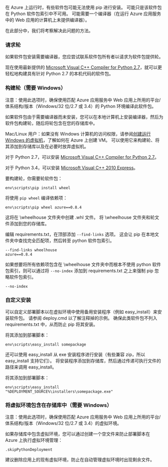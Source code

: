 在 Azure 上运行时，有些软件包可能无法使用 pip 进行安装。  可能只是该软件包在 Python 软件包索引中不可用。  可能需要一个编译器（在运行 Azure 应用服务中的 Web 应用的计算机上未提供编译器）。

在此部分中，我们将考察解决此问题的方法。

### <a name="request-wheels"></a>请求轮
如果软件包安装需要编译器，您应尝试联系软件包所有者以请求为软件包提供轮。

现在使用最新提供的 [Microsoft Visual C++ Compiler for Python 2.7][Microsoft Visual C++ Compiler for Python 2.7]，就可以更轻松地构建具有针对 Python 2.7 的本机代码的软件包。

### <a name="build-wheels-requires-windows"></a>构建轮（需要 Windows）
注意：使用此选项时，确保使用匹配 Azure 应用服务中 Web 应用上所用的平台/体系结构/版本（Windows/32 位/2.7 或 3.4）的 Python 环境编译此软件包。

如果软件包由于需要编译器而未安装，您可以在本地计算机上安装编译器，然后为软件包构建轮，随后将轮包含在您的存储库中。

Mac/Linux 用户：如果没有 Windows 计算机的访问权限，请参阅[创建运行 Windows 的虚拟机][Create a Virtual Machine Running Windows]，了解如何在 Azure 上创建 VM。  可以使用它来构建轮、将其添加到存储库以及在必要时放弃虚拟机。 

对于 Python 2.7，可以安装 [Microsoft Visual C++ Compiler for Python 2.7][Microsoft Visual C++ Compiler for Python 2.7]。

对于 Python 3.4，可以安装 [Microsoft Visual C++ 2010 Express][Microsoft Visual C++ 2010 Express]。

要构建轮，你需要轮软件包：

    env\scripts\pip install wheel

将使用 `pip wheel` 编译依赖项：

    env\scripts\pip wheel azure==0.8.4

这将在 \wheelhouse 文件夹中创建 .whl 文件。  将 \wheelhouse 文件夹和轮文件添加到您的存储库。

编辑 requirements.txt，在顶部添加 `--find-links` 选项。 这会让 pip 在本地文件夹中查找完全匹配项，然后转至 python 软件包索引。

    --find-links wheelhouse
    azure==0.8.4

如果想要将所有依赖项包含在 \wheelhouse 文件夹中而根本不使用 python 软件包索引，则可以通过将 `--no-index` 添加到 requirements.txt 之上来强制 pip 忽略软件包索引。

    --no-index

### <a name="customize-installation"></a>自定义安装
可以自定义部署脚本以在虚拟环境中使用备用安装程序（例如 easy\_install）来安装软件包。  请参阅 deploy.cmd 以了解注释掉的示例。  确保此类软件包不列入 requirements.txt 中，从而防止 pip 将其安装。

将其添加到部署脚本：

    env\scripts\easy_install somepackage

还可以使用 easy\_install 从 exe 安装程序进行安装（有些兼容 zip，所以 easy\_install 支持它们）。  将安装程序添加到存储库，然后通过传递可执行文件的路径来调用 easy\_install。

将其添加到部署脚本：

    env\scripts\easy_install "%DEPLOYMENT_SOURCE%\installers\somepackage.exe"

### <a name="include-the-virtual-environment-in-the-repository-requires-windows"></a>将虚拟环境包含在存储库中（需要 Windows）
注意：使用此选项时，确保使用匹配 Azure 应用服务中 Web 应用上所用的平台/体系结构/版本（Windows/32 位/2.7 或 3.4）的虚拟环境。

如果存储库中包含虚拟环境，您可以通过创建一个空文件来防止部署脚本在 Azure 上执行虚拟环境管理：

    .skipPythonDeployment

建议删除应用上的现有虚拟环境，防止在自动管理虚拟环境时出现剩余文件。

[Create a Virtual Machine Running Windows]: /virtual-machines/virtual-machines-windows-hero-tutorial/
[Microsoft Visual C++ Compiler for Python 2.7]: http://aka.ms/vcpython27
[Microsoft Visual C++ 2010 Express]: http://go.microsoft.com/?linkid=9709949